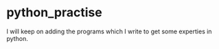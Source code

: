 # python_practise
I will keep on adding the programs which I write to get some experties in python.
